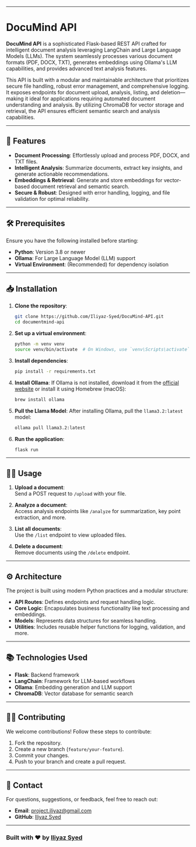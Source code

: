 
---

# **DocuMind API**

**DocuMind API** is a sophisticated Flask-based REST API crafted for intelligent document analysis leveraging LangChain and Large Language Models (LLMs). The system seamlessly processes various document formats (PDF, DOCX, TXT), generates embeddings using Ollama's LLM capabilities, and provides advanced text analysis features.

This API is built with a modular and maintainable architecture that prioritizes secure file handling, robust error management, and comprehensive logging. It exposes endpoints for document upload, analysis, listing, and deletion—making it ideal for applications requiring automated document understanding and analysis. By utilizing ChromaDB for vector storage and retrieval, the API ensures efficient semantic search and analysis capabilities.

---

## 🚀 **Features**

- **Document Processing**: Effortlessly upload and process PDF, DOCX, and TXT files.
- **Intelligent Analysis**: Summarize documents, extract key insights, and generate actionable recommendations.
- **Embeddings & Retrieval**: Generate and store embeddings for vector-based document retrieval and semantic search.
- **Secure & Robust**: Designed with error handling, logging, and file validation for optimal reliability.

---

## 🛠️ **Prerequisites**

Ensure you have the following installed before starting:

- **Python**: Version 3.8 or newer
- **Ollama**: For Large Language Model (LLM) support
- **Virtual Environment**: (Recommended) for dependency isolation

---

## 📥 **Installation**

1. **Clone the repository**:
   ```bash
   git clone https://github.com/Iliyaz-Syed/DocuMind-API.git
   cd documentmind-api
   ```

2. **Set up a virtual environment**:
   ```bash
   python -m venv venv
   source venv/bin/activate  # On Windows, use `venv\Scripts\activate`
   ```

3. **Install dependencies**:
   ```bash
   pip install -r requirements.txt
   ```

4. **Install Ollama**:
   If Ollama is not installed, download it from the [official website](https://ollama.ai/) or install it using Homebrew (macOS):
   ```bash
   brew install ollama
   ```

5. **Pull the Llama Model**:
   After installing Ollama, pull the `llama3.2:latest` model:
   ```bash
   ollama pull llama3.2:latest
   ```

6. **Run the application**:
   ```bash
   flask run
   ```

---

## 🧑‍💻 **Usage**

1. **Upload a document**:  
   Send a POST request to `/upload` with your file.

2. **Analyze a document**:  
   Access analysis endpoints like `/analyze` for summarization, key point extraction, and more.

3. **List all documents**:  
   Use the `/list` endpoint to view uploaded files.

4. **Delete a document**:  
   Remove documents using the `/delete` endpoint.

---

## ⚙️ **Architecture**

The project is built using modern Python practices and a modular structure:
- **API Routes**: Defines endpoints and request handling logic.
- **Core Logic**: Encapsulates business functionality like text processing and embeddings.
- **Models**: Represents data structures for seamless handling.
- **Utilities**: Includes reusable helper functions for logging, validation, and more.

---

## 📚 **Technologies Used**

- **Flask**: Backend framework
- **LangChain**: Framework for LLM-based workflows
- **Ollama**: Embedding generation and LLM support
- **ChromaDB**: Vector database for semantic search

---

## 👩‍💻 **Contributing**

We welcome contributions! Follow these steps to contribute:
1. Fork the repository.
2. Create a new branch (`feature/your-feature`).
3. Commit your changes.
4. Push to your branch and create a pull request.

---

## 💬 **Contact**

For questions, suggestions, or feedback, feel free to reach out:
- **Email**: project.iliyaz@gmail.com
- **GitHub**: [Iliyaz Syed](https://github.com/Iliyaz-Syed)

---

### Built with ❤️ by [Iliyaz Syed](https://github.com/Iliyaz-Syed)